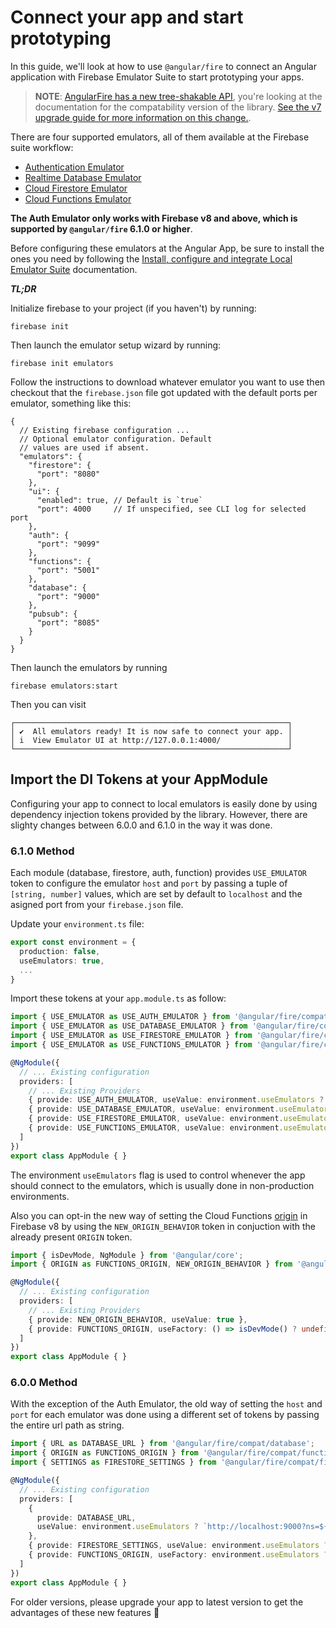 # Connect your app and start prototyping

In this guide, we'll look at how to use `@angular/fire` to connect an Angular application with Firebase Emulator Suite to start prototyping your apps.

> **NOTE**: [AngularFire has a new tree-shakable API](../../../README.md#developer-guide), you're looking at the documentation for the compatability version of the library. [See the v7 upgrade guide for more information on this change.](../../version-7-upgrade.md).

There are four supported emulators, all of them available at the Firebase suite workflow:

- [Authentication Emulator](https://firebase.google.com/docs/emulator-suite/connect_auth)
- [Realtime Database Emulator](https://firebase.google.com/docs/emulator-suite/connect_rtdb)
- [Cloud Firestore Emulator](https://firebase.google.com/docs/emulator-suite/connect_firestore)
- [Cloud Functions Emulator](https://firebase.google.com/docs/emulator-suite/connect_functions)

**The Auth Emulator only works with Firebase v8 and above, which is supported by `@angular/fire` 6.1.0 or higher**.

Before configuring these emulators at the Angular App, be sure to install the ones you need by following the [Install, configure and integrate Local Emulator Suite](https://firebase.google.com/docs/emulator-suite/install_and_configure) documentation.

_**TL;DR**_

Initialize firebase to your project (if you haven't) by running:

```shell
firebase init
```

Then launch the emulator setup wizard by running:

```shell
firebase init emulators
```

Follow the instructions to download whatever emulator you want to use then checkout that the `firebase.json` file got updated with the default ports per emulator, something like this:

```jsonc
{
  // Existing firebase configuration ...
  // Optional emulator configuration. Default
  // values are used if absent.
  "emulators": {
    "firestore": {
      "port": "8080"
    },
    "ui": {
      "enabled": true, // Default is `true`
      "port": 4000     // If unspecified, see CLI log for selected port
    },
    "auth": {
      "port": "9099"
    },
    "functions": {
      "port": "5001"
    },
    "database": {
      "port": "9000"
    },
    "pubsub": {
      "port": "8085"
    }
  }
}
```

Then launch the emulators by running

```shell
firebase emulators:start
```

Then you can visit 

```shell
┌─────────────────────────────────────────────────────────────┐
│ ✔  All emulators ready! It is now safe to connect your app. │
│ i  View Emulator UI at http://127.0.0.1:4000/               │
└─────────────────────────────────────────────────────────────┘
```

## Import the DI Tokens at your AppModule

Configuring your app to connect to local emulators is easily done by using dependency injection tokens provided by the library. However, there are slighty changes between 6.0.0 and 6.1.0 in the way it was done.

### 6.1.0 Method

Each module (database, firestore, auth, function) provides `USE_EMULATOR` token to configure the emulator `host` and `port` by passing a tuple of `[string, number]` values, which are set by default to `localhost` and the asigned port from your `firebase.json` file.

Update your `environment.ts` file:

```ts
export const environment = {
  production: false,
  useEmulators: true,
  ...
}

```

Import these tokens at your `app.module.ts` as follow:

```ts
import { USE_EMULATOR as USE_AUTH_EMULATOR } from '@angular/fire/compat/auth';
import { USE_EMULATOR as USE_DATABASE_EMULATOR } from '@angular/fire/compat/database';
import { USE_EMULATOR as USE_FIRESTORE_EMULATOR } from '@angular/fire/compat/firestore';
import { USE_EMULATOR as USE_FUNCTIONS_EMULATOR } from '@angular/fire/compat/functions';

@NgModule({
  // ... Existing configuration
  providers: [
    // ... Existing Providers
    { provide: USE_AUTH_EMULATOR, useValue: environment.useEmulators ? ['http://localhost', 9099] : undefined },
    { provide: USE_DATABASE_EMULATOR, useValue: environment.useEmulators ? ['localhost', 9000] : undefined },
    { provide: USE_FIRESTORE_EMULATOR, useValue: environment.useEmulators ? ['localhost', 8080] : undefined },
    { provide: USE_FUNCTIONS_EMULATOR, useValue: environment.useEmulators ? ['localhost', 5001] : undefined },
  ]
})
export class AppModule { }
```

The environment `useEmulators` flag is used to control whenever the app should connect to the emulators, which is usually done in non-production environments.

Also you can opt-in the new way of setting the Cloud Functions [origin](https://firebase.google.com/docs/functions/locations) in Firebase v8 by using the `NEW_ORIGIN_BEHAVIOR` token in conjuction with the already present `ORIGIN` token.

```ts
import { isDevMode, NgModule } from '@angular/core';
import { ORIGIN as FUNCTIONS_ORIGIN, NEW_ORIGIN_BEHAVIOR } from '@angular/fire/compat/functions';

@NgModule({
  // ... Existing configuration
  providers: [
    // ... Existing Providers
    { provide: NEW_ORIGIN_BEHAVIOR, useValue: true },
    { provide: FUNCTIONS_ORIGIN, useFactory: () => isDevMode() ? undefined : location.origin },
  ]
})
export class AppModule { }
```

### 6.0.0 Method

With the exception of the Auth Emulator, the old way of setting the `host` and `port` for each emulator was done using a different set of tokens by passing the entire url path as string.

```ts
import { URL as DATABASE_URL } from '@angular/fire/compat/database';
import { ORIGIN as FUNCTIONS_ORIGIN } from '@angular/fire/compat/functions';
import { SETTINGS as FIRESTORE_SETTINGS } from '@angular/fire/compat/firestore';

@NgModule({
  // ... Existing configuration
  providers: [
    {
      provide: DATABASE_URL,
      useValue: environment.useEmulators ? `http://localhost:9000?ns=${environment.firebase.projectId}` : undefined
    },
    { provide: FIRESTORE_SETTINGS, useValue: environment.useEmulators ? { host: 'localhost:8080', ssl: false } : {} },
    { provide: FUNCTIONS_ORIGIN, useFactory: environment.useEmulators ? 'http://localhost:5001' : undefined },
  ]
})
export class AppModule { }
```

For older versions, please upgrade your app to latest version to get the advantages of these new features :rocket: 
